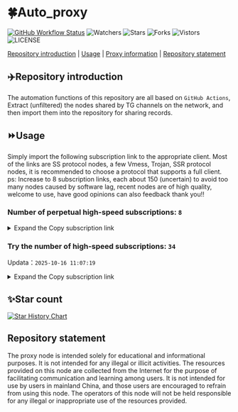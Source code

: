 # 🍀Auto_proxy
[![GitHub Workflow Status](https://img.shields.io/github/actions/workflow/status/PangTouY00/Auto_proxy/main.yml?branch=main)](https://github.com/PangTouY00/Auto_proxy/actions/workflows/main.yml?branch=main) 
![Watchers](https://img.shields.io/github/watchers/w1770946466/Auto_proxy) ![Stars](https://img.shields.io/github/stars/PangTouY00/Auto_proxy) ![Forks](https://img.shields.io/github/forks/w1770946466/Auto_proxy) ![Vistors](https://visitor-badge.laobi.icu/badge?page_id=PangTouY00.Auto_proxy) ![LICENSE](https://img.shields.io/badge/license-CC%20BY--SA%204.0-green.svg)

[Repository introduction](https://github.com/PangTouY00/Auto_proxy#Repositoryintroduction) | [Usage](https://github.com/PangTouY00/Auto_proxy#Usage) | [Proxy information](https://github.com/PangTouY00/Auto_proxy#Proxyinformation) | [Repository statement](https://github.com/PangTouY00/Auto_proxy#Repositorystatement)

## ✈️Repository introduction
The automation functions of this repository are all based on `GitHub Actions`,
Extract (unfiltered) the nodes shared by TG channels on the network, and then import them into the repository for sharing records.

## ⏩Usage
Simply import the following subscription link to the appropriate client. Most of the links are SS protocol nodes, a few Vmess, Trojan, SSR protocol nodes, it is recommended to choose a protocol that supports a full client.
ps: Increase to 8 subscription links, each about 150 (uncertain) to avoid too many nodes caused by software lag, recent nodes are of high quality, welcome to use, have good opinions can also feedback thank you!!

### Number of perpetual high-speed subscriptions: `8`

<details>
  <summary>Expand the Copy subscription link</summary>

  
- [Multiprotocol Base64 encoding](https://raw.githubusercontent.com/PangTouY00/Auto_proxy/main/Long_term_subscription1)
`https://raw.githubusercontent.com/PangTouY00/Auto_proxy/main/Long_term_subscription_num`
`Total number of merge nodes: 228`

- [Multiprotocol Base64 encoding](https://raw.githubusercontent.com/PangTouY00/Auto_proxy/main/Long_term_subscription1)
`https://raw.githubusercontent.com/PangTouY00/Auto_proxy/main/Long_term_subscription1`
`Total number of merge nodes: 29`

- [Multiprotocol Base64 encoding](https://raw.githubusercontent.com/PangTouY00/Auto_proxy/main/Long_term_subscription2)
`https://raw.githubusercontent.com/PangTouY00/Auto_proxy/main/Long_term_subscription2`
`Total number of merge nodes: 29`

- [Multiprotocol Base64 encoding](https://raw.githubusercontent.com/PangTouY00/Auto_proxy/main/Long_term_subscription3)
`https://raw.githubusercontent.com/PangTouY00/Auto_proxy/main/Long_term_subscription3`
`Total number of merge nodes: 29`

- [Multiprotocol Base64 encoding](https://raw.githubusercontent.com/PangTouY00/Auto_proxy/main/Long_term_subscription4)
`https://raw.githubusercontent.com/PangTouY00/Auto_proxy/main/Long_term_subscription4`
`Total number of merge nodes: 29`

- [Multiprotocol Base64 encoding](https://raw.githubusercontent.comPangTouY00/Auto_proxy/main/Long_term_subscription5)
`https://raw.githubusercontent.com/PangTouY00/Auto_proxy/main/Long_term_subscription5`
`Total number of merge nodes: 29`

- [Multiprotocol Base64 encoding](https://raw.githubusercontent.com/PangTouY00/Auto_proxy/main/Long_term_subscription6)
`https://raw.githubusercontent.com/PangTouY00/Auto_proxy/main/Long_term_subscription6`
`Total number of merge nodes: 29`

- [Multiprotocol Base64 encoding](https://raw.githubusercontent.com/PangTouY00/Auto_proxy/main/Long_term_subscription7)
`https://raw.githubusercontent.com/PangTouY00/Auto_proxy/main/Long_term_subscription7`
`Total number of merge nodes: 29`

- [Multiprotocol Base64 encoding](https://raw.githubusercontent.com/PangTouY00/Auto_proxy/main/Long_term_subscription8)
`https://raw.githubusercontent.com/PangTouY00/Auto_proxy/main/Long_term_subscription8`
`Total number of merge nodes: 25`

- [Clash subscription](https://raw.githubusercontent.com/PangTouY00/Auto_proxy/main/Long_term_subscription2.yaml)
`https://raw.githubusercontent.com/PangTouY00/Auto_proxy/main/Long_term_subscription1.yaml`


- [Clash subscription](https://raw.githubusercontent.com/PangTouY00/Auto_proxy/main/Long_term_subscription2.yaml)
`https://raw.githubusercontent.com/PangTouY00/Auto_proxy/main/Long_term_subscription2.yaml`


- [Clash subscription](https://raw.githubusercontent.com/PangTouY00/Auto_proxy/main/Long_term_subscription3.yaml)
`https://raw.githubusercontent.com/PangTouY00/Auto_proxy/main/Long_term_subscription3.yaml`
  
</details>

### Try the number of high-speed subscriptions: `34`
Updata：`2025-10-16 11:07:19`


<details>
  <summary>Expand the Copy subscription link</summary>  






















































































































































































































































































































































































































































































































































































































































































































































































































































































































































































































































































































































































































































































































































































































































































































































































































































































































































































































































































































































































































































































































































































































































































































































































































































































































































































































































































































































































































































































































































































































































































































































































































































































































































































































































































































































































































































































































































































































































































































































































































































































































































































































































































































































































































































































































































































































































































































































































































































































































































































































































































































































































































































































































































































































































































































































































































































































































































































































































































































































































































































































































































































































































































































































































































































































































































































































































































































































































































































































































































































































































































































































































































































































































































































































































































































































































































































































































































































































































































































































































































































































































































































































































































































































































































































































































































































































































































































































































































































































































































































































































































































































































































































































































































































































































































































































































































































































































































































































































































































































































































































































































































































































































































































































































































































































































































































































































































































































































































































































































































































































































































































































































































































































































































































































































































































































































































































































































































































































































































































































































































































































































































































































































































































































































































































































































































































































































































































































































































































































































































































































































































































































































































































































































































































































































































































































































































































































































































































































































































































































































































































































































































































































































































































































































































































































































































































































































































































































































































































































































































































































































































































































































































































































































































































































































































































































































































































































































































































































































































































































































































































































































































































































































































































































































































































































































































































































































































































































































































































































































































































































































































































































































































































































































































































































































































































































































































































































































































































































































































































































































































































































































































































































































































































































































































































































































































































































































































































































































































































































































































































































































































































































































































































































































































































































































































































































































































































































































































































































































































































































































































































































































































































































































































































































































































































































































































































































































































































































































































































































































































































































































































































































































































































































































































































































































































































































































































































































































































































































































































































































































































































































































































































































































































































































































































































































































































































































































































































































































































































































































































































































































































































































































































































































































































































































































































































































































































































































































































































































































































































































































































































































































































































































































































































































































































































































































































































































































































































































































































































































































































































































































































































































































































































































































































































































































































































































































































































































































































































































































































































































>Trial subscription：
`https://v2.heiu.me/api/v1/client/subscribe?token=bc9ca7fcd33570b4859d26f60d4dbb8c`




>Trial subscription：
`https://dl.vfkum.website/api/v1/client/subscribe?token=958b53e54cfdec2993476e5dc1589f34`




>Trial subscription：
`https://sufujia.top/api/v1/client/subscribe?token=489a60f18c1c0ed8d9c6a0468956b3d8`




>Trial subscription：
`https://www.louwangzhiyu.org/api/v1/client/subscribe?token=eb694fae15b3eb423500bb15f20a72c7`




>Trial subscription：
`https://xiaoby.com/api/v1/client/subscribe?token=30bcc73fb9e2316c14bc51f239ce5ab9`




>Trial subscription：
`https://cfvpn.com/api/v1/client/subscribe?token=c56393a390b57de1337e36a12d9fba34`




>Trial subscription：
`https://hjxixi003.xxuux.cn/api/v1/client/subscribe?token=5a62bca2a580aeb969f383a7eac14615`




>Trial subscription：
`https://fs.v2rayse.com/share/20251016/it43evvhgc.txt`




>Trial subscription：
`https://tizi8.top/api/v1/client/subscribe?token=411d596acb1cad3c7af8f24ab428bc86`




>Trial subscription：
`https://go.yueyun.de/api/v1/client/subscribe?token=acc8d13e33d86eb122d259a56af37540`




>Trial subscription：
`https://gods2.dashicn.buzz/api/v1/client/subscribe?token=fb81654859007e3f5bc0df5f000f75d7`




>Trial subscription：
`https://user.ivnz.ir/api/v1/client/subscribe?token=1c3cb2bd93b4d2cf93b63bca1640496e`




>Trial subscription：
`https://hjxixi002.xxttx.cn/api/v1/client/subscribe?token=2e1684f041e3b2be87ed8e4fe27b2782`




>Trial subscription：
`https://kingfisher.top/api/v1/client/subscribe?token=a16adeeddc35518d9f0926d863aa7369`




>Trial subscription：
`https://gods4.dashicn.buzz/api/v1/client/subscribe?token=4a5c08e8121b009fa572883d07e95ff0`




>Trial subscription：
`https://gods1.dashicn.buzz/api/v1/client/subscribe?token=27e5177f4e308f7ae2914048dab0071c`




>Trial subscription：
`http://107.173.31.17/api/v1/client/subscribe?token=b352ad8e1e6644af1906d3b5371b168b`




>Trial subscription：
`https://www.eeevpn.com/api/v1/client/subscribe?token=3f6aa001e953dae19a63eb1df9be3bfa`




>Trial subscription：
`https://multiserver.multiserveradelshoop.com/api/v1/client/subscribe?token=8da62d045bd7d8e9870744707c974dd6`




>Trial subscription：
`https://old-v2b.linkedton.com/api/v1/client/subscribe?token=a0647f14bb0fb83fd798ef1fbd04a824`




>Trial subscription：
`https://fvpn.cc/api/v1/client/subscribe?token=18e8c1d363a2242ff8fbe6ce371a1dfe`




>Trial subscription：
`https://a.mayi520.shop/api/v1/client/subscribe?token=bfd42d1a49ce644f6f4e731f2405549b`




>Trial subscription：
`https://xxb.visionarydreamers.lol/api/v1/client/subscribe?token=aec3605f882fbf4fdc41313a9b4d1480`




>Trial subscription：
`https://xixixi003.hjsbssbsbsbsbs.sbs/api/v1/client/subscribe?token=dbe98262ac20702d7560cb273d56ae25`




>Trial subscription：
`https://slianvpn.top/api/v1/client/subscribe?token=8f43984e05e88b4cee7e4242b1eb51b8`




>Trial subscription：
`https://best.nxxbbf.com/api/v1/client/subscribe?token=b0b492dda29a8ca5bee53646aecc064a`




>Trial subscription：
`https://yywhale.com/api/v1/client/subscribe?token=7ce2f932761de67f12b5290a7c4de860`




>Trial subscription：
`https://gods3.dashicn.buzz/api/v1/client/subscribe?token=7ba6b1268119e762d5d3cb1c93038e26`




>Trial subscription：
`https://subapi01.jsysublink.com/api/v1/client/subscribe?token=e2dbf8cf2190fa8e6ce3a6a6ed77816c`




>Trial subscription：
`https://dashuai.us/api/v1/client/subscribe?token=6cd12f02c20854741edecc3d5def424b`




>Trial subscription：
`https://xxx.yxt999.cn/api/v1/client/subscribe?token=e0fa3c9875568aa85f2d04552a066667`




>Trial subscription：
`https://slianvpn.com/api/v1/client/subscribe?token=2610c6a057fdbaf537b38210758b0691`




>Trial subscription：
`https://vaamx.louwangzhiyu.online/api/v1/client/subscribe?token=7a8d7814fd59c3139dcd97fd3a86df7b`




>Trial subscription：
`https://ylccloud.top/api/v1/client/subscribe?token=feddb7d2514cfd9a4880c8a92d2e4071`



</details>

## ✨Star count
[![Star History Chart](https://api.star-history.com/svg?repos=PangTouY00/Auto_proxy&type=Date)](https://star-history.com/#w1770946466/Auto_proxy&Date)



## Repository statement
The proxy node is intended solely for educational and informational purposes. It is not intended for any illegal or illicit activities. The resources provided on this node are collected from the Internet for the purpose of facilitating communication and learning among users. It is not intended for use by users in mainland China, and those users are encouraged to refrain from using this node. The operators of this node will not be held responsible for any illegal or inappropriate use of the resources provided.
